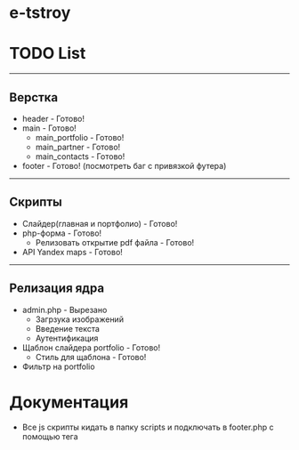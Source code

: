 # e-tstroy

# TODO List

---

## Верстка

+ header - Готово!
+ main - Готово!
  + main_portfolio - Готово!
  + main_partner - Готово!
  + main_contacts - Готово!
+ footer - Готово! (посмотреть баг с привязкой футера)

---

## Скрипты

+ Слайдер(главная и портфолио) - Готово!
+ php-форма - Готово!
  + Релизовать открытие pdf файла - Готово!
+ API Yandex maps - Готово!

---

## Релизация ядра

+ admin.php - Вырезано
	+ Загрзука изображений
	+ Введение текста
	+ Аутентификация
+ Щаблон слайдера portfolio - Готово!
	+ Стиль для щаблона - Готово!
+ Фильтр на portfolio 


# Документация

+ Все js скрипты кидать в папку scripts и подключать в footer.php с помощью тега <script src="js file"></script>
